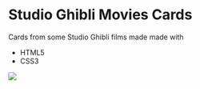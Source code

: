 # Studio Ghibli Movies Cards
 Cards from some Studio Ghibli films made made with 
 * HTML5
 * CSS3
 
 <img src="https://i.pinimg.com/originals/13/e4/20/13e4207b831b56dc361baeb4a0fe1d25.png">
